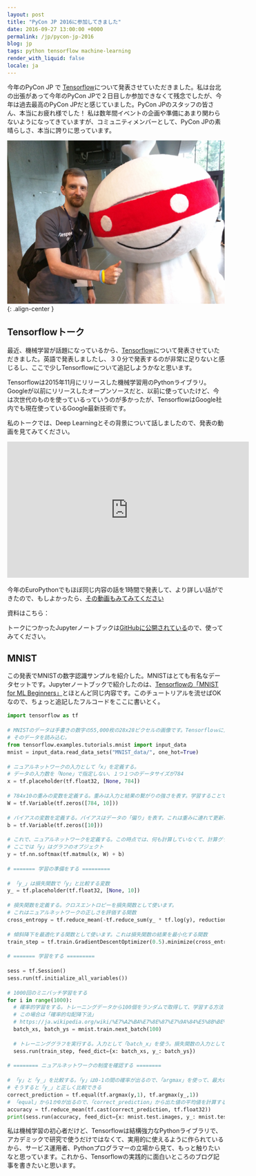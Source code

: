 ```yaml
---
layout: post
title: "PyCon JP 2016に参加してきました"
date: 2016-09-27 13:00:00 +0000
permalink: /jp/pycon-jp-2016
blog: jp
tags: python tensorflow machine-learning
render_with_liquid: false
locale: ja
---
```


今年のPyCon JP で [Tensorflow](https://www.tensorflow.org/)について発表させていただきました。私は台北の出張があって今年のPyCon JPで２日目しか参加できなくて残念でしたが、今年は過去最高のPyCon JPだと感じていました。PyCon JPのスタッフの皆さん、本当にお疲れ様でした！ 私は数年間イベントの企画や準備にあまり関わらないようになってきていますが、コミュニティメンバーとして、PyCon JPの素晴らしさ、本当に誇りに思っています。

![A person in a Monotaro mascot costume standing next to me. I'm giving a thumbs up.](/assets/images/754/IMG_20160922_122930.jpg){: .align-center }

## Tensorflowトーク

最近、機械学習が話題になっているから、[Tensorflow](https://tensorflow.org/)について発表させていただきました。英語で発表しましたし、３０分で発表するのが非常に足りないと感じるし、ここで少しTensorflowについて追記しようかなと思います。

Tensorflowは2015年11月にリリースした機械学習用のPythonライブラリ。Googleが以前にリリースしたオープンソースだと、以前に使っていたけど、今は次世代のものを使っているっていうのが多かったが、TensorflowはGoogle社内でも現在使っているGoogle最新技術です。

私のトークでは、Deep Learningとその背景について話しましたので、発表の動画を見てみてください。

<iframe
    width="560"
    height="315"
    src="https://www.youtube-nocookie.com/embed/y_zKja1p2Ys?si=3Ox3FcJxwRK2pKoK"
    title="YouTube video player"
    frameborder="0"
    allow="accelerometer; autoplay; clipboard-write; encrypted-media; gyroscope; picture-in-picture; web-share"
    referrerpolicy="strict-origin-when-cross-origin"
    allowfullscreen>
</iframe>

今年のEuroPythonでもほぼ同じ内容の話を1時間で発表して、より詳しい話ができたので、もしよかったら、[その動画もみてみてください](https://www.youtube.com/watch?v=yZuxcR8jxlw&list=PL8uoeex94UhE3FDvjacSlHFffoNEoPzzm&index=148)

資料はこちら：

<div class="align-center">
    <!-- [html-validate-disable-next attribute-boolean-style -- kramdown rendering issue] -->
    <!-- See: https://github.com/gettalong/kramdown/issues/833 -->
    <script
        defer
        class="speakerdeck-embed"
        data-id="da9b7bb3656d4745aa6510f6ad1b6010"
        data-ratio="1.7777777777777777"
        src="//speakerdeck.com/assets/embed.js">
    </script>
</div>

トークにつかったJupyterノートブックは[GitHubに公開されている](https://github.com/IanLewis/tensorflow-examples)ので、使ってみてください。

## MNIST

この発表でMNISTの数字認識サンプルを紹介した。MNISTはとても有名なデータセットです。Jupyterノートブックで紹介したのは、[Tensorflowの「MNIST for ML Beginners」](https://www.tensorflow.org/versions/r0.10/tutorials/mnist/beginners/index.html)とほとんど同じ内容です。このチュートリアルを流せばOKなので、ちょっと追記したフルコードをここに書いとく。

```python
import tensorflow as tf

# MNISTのデータは手書きの数字の55,000枚の28x28ピクセルの画像です。Tensorfloｗに入力するために、このデータをテンサーに変換しないといけない。このテンサーは28*28=768の要素を持った配列にします。
# そのデータを読み込む。
from tensorflow.examples.tutorials.mnist import input_data
mnist = input_data.read_data_sets("MNIST_data/", one_hot=True)

# ニュアルネットワークの入力として「x」を定義する。
# データの入力数を「None」で指定しない、１つ１つのデータサイズが784
x = tf.placeholder(tf.float32, [None, 784])

# 784x10の重みの変数を定義する。重みは入力と結果の繋がりの強さを表す。学習することで、更新される
W = tf.Variable(tf.zeros([784, 10]))

# バイアスの変数を定義する。バイアスはデータの「偏り」を表す。これは重みに連れて更新される
b = tf.Variable(tf.zeros([10]))

# これで、ニュアルネットワークを定義する。この時点では、何も計算していなくて、計算グラフを定義しているだけ。
# ここでは「y」はグラフのオブジェクト
y = tf.nn.softmax(tf.matmul(x, W) + b)

# ======= 学習の準備をする =========

# 「y_」は損失関数で「y」と比較する変数
y_ = tf.placeholder(tf.float32, [None, 10])

# 損失関数を定義する。クロスエントロピーを損失関数として使います。
# これはニュアルネットワークの正しさを評価する関数
cross_entropy = tf.reduce_mean(-tf.reduce_sum(y_ * tf.log(y), reduction_indices=[1]))

# 傾斜降下を最適化する関数として使います。これは損失関数の結果を最小化する関数
train_step = tf.train.GradientDescentOptimizer(0.5).minimize(cross_entropy)

# ======= 学習をする =========

sess = tf.Session()
sess.run(tf.initialize_all_variables())

# 1000回のミニバッチ学習をする
for i in range(1000):
  # 確率的学習をする。トレーニングデータから100個をランダムで取得して、学習する方法
  # この場合は「確率的勾配降下法」
  # https://ja.wikipedia.org/wiki/%E7%A2%BA%E7%8E%87%E7%9A%84%E5%8B%BE%E9%85%8D%E9%99%8D%E4%B8%8B%E6%B3%95
  batch_xs, batch_ys = mnist.train.next_batch(100)

  # トレーニンググラフを実行する。入力として「batch_x」を使う。損失関数の入力として「batch_ys」を使う。
  sess.run(train_step, feed_dict={x: batch_xs, y_: batch_ys})

# ======== ニュアルネットワークの制度を確認する ========

# 「y」と「y_」を比較する。「y」は0-1の間の確率が出るので、「argmax」を使って、最大の値を１にして、残りを全部０にする。
# そうすると「y_」と正しく比較できる
correct_prediction = tf.equal(tf.argmax(y,1), tf.argmax(y_,1))
# 「equal」から1か0が出るので、「correct_prediction」から出た値の平均値を計算するだけ
accuracy = tf.reduce_mean(tf.cast(correct_prediction, tf.float32))
print(sess.run(accuracy, feed_dict={x: mnist.test.images, y_: mnist.test.labels}))
```

私は機械学習の初心者だけど、Tensorflowは結構強力なPythonライブラリで、アカデミックで研究で使うだけではなくて、実用的に使えるように作られているから、サービス運用者、Pythonプログラマーの立場から見て、もっと触りたいなと思っています。これから、Tensorflowの実践的に面白いところのブログ記事を書きたいと思います。
